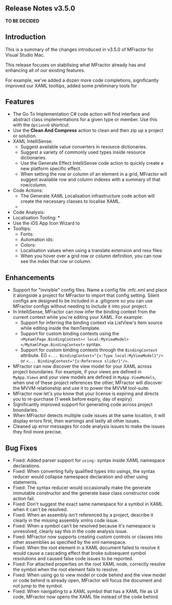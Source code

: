 ## Release Notes v3.5.0

**TO BE DECIDED**

## Introduction

This is a summary of the changes introduced in v3.5.0 of MFractor for Visual Studio Mac.

This release focuses on stabilising what MFractor already has and enhancing all of our existing features.

For example, we've added a dozen more code completions, significantly improved our XAML tooltips, added some preliminary tools for

## Features

 * The Go To Implementation C# code action will find interface and abstract class implementations for a given type or member. Use this with the `Option+D` shortcut.
 * Use the **Clean And Compress** action to clean and then zip up a project or solution.
 * XAML IntelliSense:
   * Suggest available value converters in resource dictionaries.
   * Suggest a variety of commonly used types inside resource dictionaries.
   * Use the Generate Effect IntelliSense code action to quickly create a new platform specific effect.
   * When setting the row or column of an element in a grid, MFractor will suggest available row and column indexes with a summary of that row/column.
 * Code Actions:
   * The Generate XAML Localisation infrastructure code action will create the necessary classes to localise XAML.
   *  
 * Code Analysis:
 * Localisation Tooling:
   *
 * Use the iOS App Icon Wizard to
 * Tooltips:
   * Fonts:
   * Automation ids:
   * Colors:
   * Localisation values when using a translate extension and resx files:
   * When you hover over a grid row or column definition, you can now see the index that row or column.

## Enhancements

 * Support for "invisible" config files. Name a config file .mfc.xml and place it alongside a project for MFractor to import that config setting. Silent configs are designed to be included in a .gitignore so you can use MFractor configs without needing to include it into your project.
 * In IntelliSense, MFractor can now infer the binding context from the current context while you're editing your XAML. For example:
    * Support for inferring the binding context via ListView's item source while editing inside the ItemTemplate.
    * Support for custom binding contexts using the `<MyXamlPage.BindingContext>< local:MyViewModel> </MyXamlPage.BindingContext>` syntax.
    * Support for custom binding contexts through the `BindingContext` attribute. EG `<... BindingContext="{x:Type local:MyViewModel}"/>` or `<... BindingContext="{x:Reference slider}"/>`.
 * MFractor can now discover the view model for your XAML across project boundaries. For example, if your views are defined in `MyApp.Views` and your view models are defined in `MyApp.ViewModels`, when one of these project references the other, MFractor will discover the MVVM relationship and use it to power the MVVM tool-suite.
 * MFractor now let's you know that your license is expiring and directs you to re-purchase (1 week before expiry, day of expiry)
 * Significantly improved support for generating code across project boundaries.
 * When MFractor detects multiple code issues at the same location, it will display errors first, then warnings and lastly all other issues.
 * Cleaned up error messages for code analysis issues to make the issues they find more precise.

## Bug Fixes

 * Fixed: Added parser support for `using:` syntax inside XAML namespace declarations.
 * Fixed: When converting fully qualified types into usings, the syntax reducer would collapse namespace declaration and other using statements.
 * Fixed: The syntax reducer would occasionally make the generate immutable constructor and the generate base class constructor code action fail.
 * Fixed: Don't suggest the exact same namespace for a symbol in XAML when it can't be resolved.
 * Fixed: When an assembly isn't referenced by a project, describe it clearly in the missing assembly xmlns code issue.
 * Fixed: When a symbol can't be resolved because it's namespace is unresolved, clearly say this in the code analysis issue.
 * Fixed: MFractor now supports creating custom controls or classes into other assemblies as specified by the xml namespace.
 * Fixed: When the root element in a XAML document failed to resolve it would cause a cascading effect that broke subsequent symbol resolutions and caused false code issues to be reported.
 * Fixed: For attached properties on the root XAML node, correctly resolve the symbol when the root element fails to resolve.
 * Fixed: When using go to view model or code behind and the view model or code behind is already open, MFractor will focus the document and not jump to the symbol.
 * Fixed: When navigating to a XAML symbol that has a XAML file as UI code, MFractor now opens the XAML file instead of the code behind.
